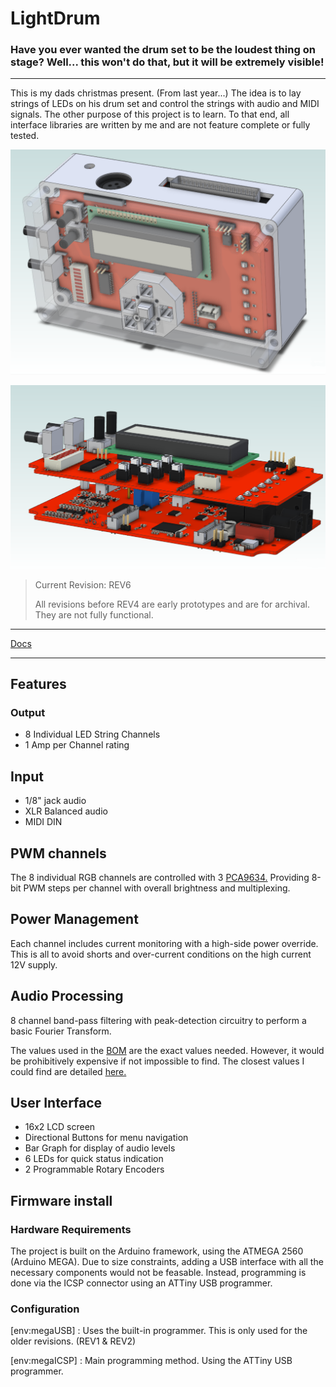 # LightDrum

### Have you ever wanted the drum set to be the loudest thing on stage? Well... this won't do that, but it will be extremely visible!

---

This is my dads christmas present. (From last year...) The idea is to lay strings of LEDs on his drum set and control the strings with audio and MIDI signals. The other purpose of this project is to learn. To that end, all interface libraries are written by me and are not feature complete or fully tested.

![Render 1](./Docs/Renders/REV6/LightDrum-REV6-Top1.PNG)

![Render 2](./Docs/Renders/REV6/LightDrum-REV6-Side-Internal1.PNG)

> Current Revision: REV6
>
> All revisions before REV4 are early prototypes and are for archival. They are not fully functional.

---

[Docs](./Docs/)

---

## Features

### Output
- 8 Individual LED String Channels
- 1 Amp per Channel rating

## Input
- 1/8" jack audio
- XLR Balanced audio
- MIDI DIN

## PWM channels

The 8 individual RGB channels are controlled with 3 [PCA9634.](https://www.nxp.com/docs/en/data-sheet/PCA9634.pdf) Providing 8-bit PWM steps per channel with overall brightness and multiplexing.

## Power Management

Each channel includes current monitoring with a high-side power override. This is all to avoid shorts and over-current conditions on the high current 12V supply.

## Audio Processing

8 channel band-pass filtering with peak-detection circuitry to perform a basic Fourier Transform.

The values used in the [BOM](./Docs/BOMs/REV6/LightDrum.csv) are the exact values needed. However, it would be prohibitively expensive if not impossible to find. The closest values I could find are detailed [here.](./Docs/BOMs/REV6/ActualFilterValues.ods)

## User Interface

- 16x2 LCD screen
- Directional Buttons for menu navigation
- Bar Graph for display of audio levels
- 6 LEDs for quick status indication
- 2 Programmable Rotary Encoders

## Firmware install

### Hardware Requirements

The project is built on the Arduino framework, using the ATMEGA 2560 (Arduino MEGA). Due to size constraints, adding a USB interface with all the necessary components would not be feasable. Instead, programming is done via the ICSP connector using an ATTiny USB programmer.

### Configuration

[env:megaUSB] : Uses the built-in programmer. This is only used for the older revisions. (REV1 & REV2)

[env:megaICSP] : Main programming method. Using the ATTiny USB programmer.